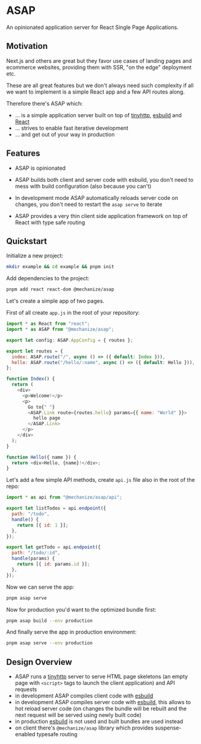 # ASAP

An opinionated application server for React Single Page Applications.

## Motivation

Next.js and others are great but they favor use cases of landing pages and
ecommerce websites, providing them with SSR, "on the edge" deployment etc.

These are all great features but we don't always need such complexity if all we
want to implement is a simple React app and a few API routes along.

Therefore there's ASAP which:

- ... is a simple application server built on top of [tinyhttp][], [esbuild][]
  and [React][]
- ... strives to enable fast iterative development
- ... and get out of your way in production

## Features

- ASAP is opinionated

- ASAP builds both client and server code with esbuild, you don't need to mess
  with build configuration (also because you can't)

- In development mode ASAP automatically reloads server code on changes, you
  don't need to restart the `asap serve` to iterate

- ASAP provides a very thin client side application framework on top of React
  with type safe routing

## Quickstart

Initialize a new project:

```sh
mkdir example && cd example && pnpm init
```

Add dependencies to the project:

```sh
pnpm add react react-dom @mechanize/asap
```

Let's create a simple app of two pages.

First of all create `app.js` in the root of your repository:

```js
import * as React from "react";
import * as ASAP from "@mechanize/asap";

export let config: ASAP.AppConfig = { routes };

export let routes = {
  index: ASAP.route("/", async () => ({ default: Index })),
  hello: ASAP.route("/hello/:name", async () => ({ default: Hello })),
};

function Index() {
  return (
    <div>
      <p>Welcome!</p>
      <p>
        Go to{" "}
        <ASAP.Link route={routes.hello} params={{ name: "World" }}>
          hello page
        </ASAP.Link>
      </p>
    </div>
  );
}

function Hello({ name }) {
  return <div>Hello, {name}!</div>;
}
```

Let's add a few simple API methods, create `api.js` file also in the root of the repo:

```js
import * as api from "@mechanize/asap/api";

export let listTodos = api.endpoint({
  path: "/todo",
  handle() {
    return [{ id: 1 }];
  },
});

export let getTodo = api.endpoint({
  path: "/todo/:id",
  handle(params) {
    return [{ id: params.id }];
  },
});
```

Now we can serve the app:

```sh
pnpm asap serve
```

Now for production you'd want to the optimized bundle first:

```sh
pnpm asap build --env production
```

And finally serve the app in production environment:

```sh
pnpm asap serve --env production
```

## Design Overview

- ASAP runs a [tinyhttp][] server to serve HTML page skeletons (an empty page
  with `<script>` tags to launch the client application) and API requests
- in development ASAP compiles client code with [esbuild][]
- in development ASAP compiles server code with [esbuild][], this allows to hot
  reload server code (on changes the bundle will be rebuilt and the next request
  will be served using newly built code)
- in production [esbuild][] is not used and built bundles are used instead
- on client there's `@mechanize/asap` library which provides suspense-enabled
  typesafe routing

[react]: http://reactjs.org
[tinyhttp]: https://tinyhttp.v1rtl.site
[esbuild]: https://esbuild.github.io
